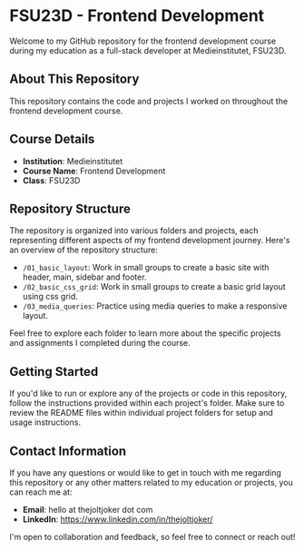 # FSU23D - Frontend Development

Welcome to my GitHub repository for the frontend development course during my education as a full-stack developer at Medieinstitutet, FSU23D.

## About This Repository

This repository contains the code and projects I worked on throughout the frontend development course. 

## Course Details

- **Institution**: Medieinstitutet
- **Course Name**: Frontend Development
- **Class**: FSU23D

## Repository Structure

The repository is organized into various folders and projects, each representing different aspects of my frontend development journey. Here's an overview of the repository structure:

- `/01_basic_layout`: Work in small groups to create a basic site with header, main, sidebar and footer.
- `/02_basic_css_grid`: Work in small groups to create a basic grid layout using css grid.
- `/03_media_queries`: Practice using media queries to make a responsive layout.

Feel free to explore each folder to learn more about the specific projects and assignments I completed during the course.

## Getting Started

If you'd like to run or explore any of the projects or code in this repository, follow the instructions provided within each project's folder. Make sure to review the README files within individual project folders for setup and usage instructions.

## Contact Information

If you have any questions or would like to get in touch with me regarding this repository or any other matters related to my education or projects, you can reach me at:

- **Email**: hello at thejoltjoker dot com
- **LinkedIn**: https://www.linkedin.com/in/thejoltjoker/

I'm open to collaboration and feedback, so feel free to connect or reach out!

